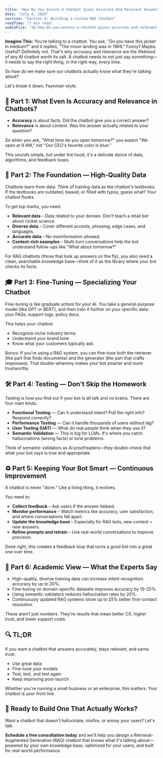 ```yaml
---
title: "How Do You Ensure A Chatbot Gives Accurate And Relevant Answers?"
date: "July 4, 2025"
section: "Section 4: Building a Custom RAG Chatbot"
readTime: "7 min read"
audioFile: "18-how-do-you-ensure-a-chatbot-gives-accurate-and-relevant-answers.wav"
---
```


**Imagine This:** You're talking to a chatbot. You ask, "Do you have this jacket in medium?" and it replies, "The moon landing was in 1969." Funny? Maybe. Useful? Definitely not. That's why accuracy and relevance are the lifeblood of any AI chatbot worth its salt. A chatbot needs to not just say something—it needs to say the right thing, in the right way, every time.

So how do we make sure our chatbots actually know what they're talking about?

Let's break it down, Feynman-style.

## 🧐 Part 1: What Even Is Accuracy and Relevance in Chatbots?

- **Accuracy** is about facts. Did the chatbot give you a correct answer?
- **Relevance** is about context. Was the answer actually related to your question?

So when you ask, "What time do you open tomorrow?" you expect "We open at 9 AM," not "Our CEO's favorite color is blue."

This sounds simple, but under the hood, it's a delicate dance of data, algorithms, and feedback loops.

## 🏡 Part 2: The Foundation — High-Quality Data

Chatbots learn from data. Think of training data as the chatbot's textbooks. If the textbooks are outdated, biased, or filled with typos, guess what? Your chatbot flunks.

To get top marks, you need:

- **Relevant data** – Data related to your domain. Don't teach a retail bot about rocket science.
- **Diverse data** – Cover different accents, phrasing, edge cases, and languages.
- **Accurate data** – No misinformation allowed.
- **Context-rich examples** – Multi-turn conversations help the bot understand follow-ups like "What about tomorrow?"

For RAG chatbots (those that look up answers on the fly), you also need a clean, searchable knowledge base—think of it as the library where your bot checks its facts.

## 🎓 Part 3: Fine-Tuning — Specializing Your Chatbot

Fine-tuning is like graduate school for your AI. You take a general-purpose model (like GPT or BERT), and then train it further on your specific data: your FAQs, support logs, policy docs.

This helps your chatbot:

- Recognize niche industry terms
- Understand your brand tone
- Know what your customers typically ask

Bonus: If you're using a RAG system, you can fine-tune both the retriever (the part that finds documents) and the generator (the part that crafts responses). That double-whammy makes your bot smarter and more trustworthy.

## 🛠️ Part 4: Testing — Don't Skip the Homework

Testing is how you find out if your bot is all talk and no brains. There are four main kinds:

- **Functional Testing** — Can it understand intent? Pull the right info? Respond correctly?
- **Performance Testing** — Can it handle thousands of users without lag?
- **User Testing (UAT)** — What do real people think when they use it?
- **Semantic Validation** — This is big for LLMs. It's where you catch hallucinations (wrong facts) or tone problems.

Think of semantic validators as AI proofreaders—they double-check that what your bot says is true and appropriate.

## ♻️ Part 5: Keeping Your Bot Smart — Continuous Improvement

A chatbot is never "done." Like a living thing, it evolves.

You need to:

- **Collect feedback** – Ask users if the answer helped.
- **Monitor performance** – Watch metrics like accuracy, user satisfaction, and where conversations fall apart.
- **Update the knowledge base** – Especially for RAG bots, new content = new answers.
- **Refine prompts and retrain** – Use real-world conversations to improve precision.

Done right, this creates a feedback loop that turns a good bot into a great one over time.

## 🤖 Part 6: Academic View — What the Experts Say

- High-quality, diverse training data can increase intent recognition accuracy by up to 20%.
- Fine-tuning on domain-specific datasets improves accuracy by 15–25%.
- Using semantic validators reduces hallucination rates by 20%.
- Continuously updated RAG systems show up to 25% better first-contact resolution.

These aren't just numbers. They're results that mean better CX, higher trust, and lower support costs.

## 🔍 TL;DR

If you want a chatbot that answers accurately, stays relevant, and earns trust:

- Use great data
- Fine-tune your models
- Test, test, and test again
- Keep improving post-launch

Whether you're running a small business or an enterprise, this matters. Your chatbot is your front line.

## 🚀 Ready to Build One That Actually Works?

Want a chatbot that doesn't hallucinate, misfire, or annoy your users? Let's talk.

**Schedule a free consultation today** and we'll help you design a Retrieval-Augmented Generation (RAG) chatbot that knows what it's talking about—powered by your own knowledge base, optimized for your users, and built for real-world performance.